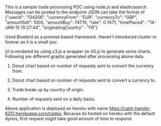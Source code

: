 This is a sample trade processing POC using node.js and elasticsearch. Messages can be posted to the endpoint
JSON can take the format of
{"userId": "134256", "currencyFrom": "EUR", "currencyTo": "GBP", "amountSell": 1000, "amountBuy": 747.10, "rate": 0.7471, "timePlaced" : "14-JAN-15 10:27:44", "originatingCountry" : "FR"}

Used Bluebird as a promise based framework. Haven't introduced cluster or forever as it is a small poc.

UI is rendered by using c3.js a wrapper on d3.js to generate some charts. Following are different graphs generated after
processing above data.

1. Donut chart based on number of requests sent to convert the currency from.

2. Donut chart based on number of requests sent to convert a currency to.

3. Trade break up by country of origin.

4. Number of requests sent on a daily basis.

Above application is deployed on heroku with name https://calm-hamlet-6251.herokuapp.com/trades. Because its hosted on
heroku with the default dynos, first request might take good amount of time to respond.

